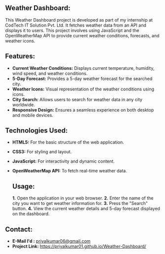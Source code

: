 Weather Dashboard:
------------------
This Weather Dashboard project is developed as part of my internship at CodTech IT Solution Pvt. Ltd. It fetches weather data from an API and displays it to users. This project involves using JavaScript and the OpenWeatherMap API to provide current weather conditions, forecasts, and weather icons.

Features:
----------
* __Current Weather Conditions:__ Displays current temperature, humidity, wind speed, and weather conditions.
* __5-Day Forecast:__ Provides a 5-day weather forecast for the searched city.
* __Weather Icons:__ Visual representation of the weather conditions using icons.
* __City Search:__ Allows users to search for weather data in any city worldwide.
* __Responsive Design:__ Ensures a seamless experience on both desktop and mobile devices.

Technologies Used: 
------------------
* __HTML5:__ For the basic structure of the web application.
* __CSS3:__ For styling and layout.
* __JavaScript:__ For interactivity and dynamic content.
* __OpenWeatherMap API:__ To fetch real-time weather data.

  Usage:
  --------
  __1.__ Open the application in your web browser.
  __2.__ Enter the name of the city you want to get weather information for.
  __3.__ Press the "Search" button.
  __4.__ View the current weather details and 5-day forecast displayed on the dashboard.

Contact: 
------------
* __E-Mail I'd :__ priyalkumar06@gmail.com 
* __Project Link:__ https://priyalkumar01.github.io/Weather-Dashboard/ 
  
